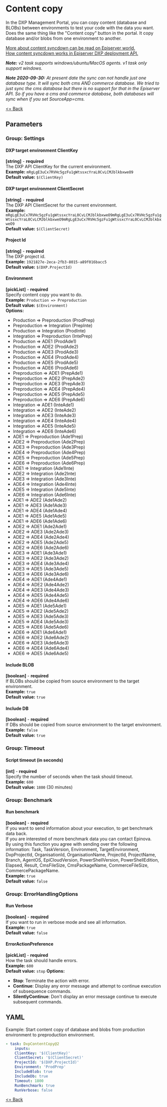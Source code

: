 # Content copy #
In the DXP Management Portal, you can copy content (database and BLOBs) between environments to test your code with the data you want.  
Does the same thing like the "Content copy" button in the portal. It copy database and/or blobs from one environment to another.  

[More about content syncdown can be read on Episerver world.](https://world.optimizely.com/documentation/developer-guides/digital-experience-platform/self-service/content-synchronization/)  
[How content syncdown works in Episerver DXP deployment API.](https://world.optimizely.com/blogs/anders-wahlqvist/dates/2020/4/dxp-deployment-improvements/)  

_**Note:** v2 task supports windows/ubuntu/MacOS agents. v1 task only support windows._   

_**Note 2020-09-30:** At present date the sync can not handle just one database type. It will sync both cms AND commerce database. We tried to just sync the cms database but there is no support for that in the Episerver API. So if you have a cms and commerce database, both databases will sync when if you set SourceApp=cms._  
  
[<= Back](../README.md)

## Parameters
### Group: Settings
#### DXP target environment ClientKey
**[string]** - **required**  
The DXP API ClientKey for the current environment.  
**Example:** `mRgLgE3uCx7RVHc5gzFu1gWtssxcYraL0CvLCMJblkbxweO9`  
**Default value:** `$(ClientKey)`

#### DXP target environment ClientSecret
**[string]** - **required**  
The DXP API ClientSecret for the current environment.  
**Example:** `mRgLgE3uCx7RVHc5gzFu1gWtssxcYraL0CvLCMJblkbxweO9mRgLgE3uCx7RVHc5gzFu1gWtssxcYraL0CvLCMJblkbxweO9mRgLgE3uCx7RVHc5gzFu1gWtssxcYraL0CvLCMJblkbxweO9`  
**Default value:** `$(ClientSecret)`

#### Project Id
**[string]** - **required**  
The DXP project id.  
**Example:** `1921827e-2eca-2fb3-8015-a89f016bacc5`  
**Default value:** `$(DXP.ProjectId)`

#### Environment
**[pickList]** - **required**  
Specify content copy you want to do.  
**Example:** `Production => Preproduction`  
**Default value:** `$(Environment)`  
**Options:**  
- Production => Preproduction (ProdPrep)
- Preproduction => Integration (PrepInte)
- Production => Integration (ProdInte)
- Integration => Preproduction (IntePrep)
- Production => ADE1 (ProdAde1)
- Production => ADE2 (ProdAde2)
- Production => ADE3 (ProdAde3)
- Production => ADE4 (ProdAde4)
- Production => ADE5 (ProdAde5)
- Production => ADE6 (ProdAde6)
- Preproduction => ADE1 (PrepAde1)
- Preproduction => ADE2 (PrepAde2)
- Preproduction => ADE3 (PrepAde3)
- Preproduction => ADE4 (PrepAde4)
- Preproduction => ADE5 (PrepAde5)
- Preproduction => ADE6 (PrepAde6)
- Integration => ADE1 (InteAde1)
- Integration => ADE2 (InteAde2)
- Integration => ADE3 (InteAde3)
- Integration => ADE4 (InteAde4)
- Integration => ADE5 (InteAde5)
- Integration => ADE6 (InteAde6)
- ADE1 => Preproduction (Ade1Prep)
- ADE2 => Preproduction (Ade2Prep)
- ADE3 => Preproduction (Ade3Prep)
- ADE4 => Preproduction (Ade4Prep)
- ADE5 => Preproduction (Ade5Prep)
- ADE6 => Preproduction (Ade6Prep)
- ADE1 => Integration (Ade1Inte)
- ADE2 => Integration (Ade2Inte)
- ADE3 => Integration (Ade3Inte)
- ADE4 => Integration (Ade4Inte)
- ADE5 => Integration (Ade5Inte)
- ADE6 => Integration (Ade6Inte)
- ADE1 => ADE2 (Ade1Ade2)
- ADE1 => ADE3 (Ade1Ade3)
- ADE1 => ADE4 (Ade1Ade4)
- ADE1 => ADE5 (Ade1Ade5)
- ADE1 => ADE6 (Ade1Ade6)
- ADE2 => ADE1 (Ade2Ade1)
- ADE2 => ADE3 (Ade2Ade3)
- ADE2 => ADE4 (Ade2Ade4)
- ADE2 => ADE5 (Ade2Ade5)
- ADE2 => ADE6 (Ade2Ade6)
- ADE3 => ADE1 (Ade3Ade1)
- ADE3 => ADE2 (Ade3Ade2)
- ADE3 => ADE4 (Ade3Ade4)
- ADE3 => ADE5 (Ade3Ade5)
- ADE3 => ADE6 (Ade3Ade6)
- ADE4 => ADE1 (Ade4Ade1)
- ADE4 => ADE2 (Ade4Ade2)
- ADE4 => ADE3 (Ade4Ade3)
- ADE4 => ADE5 (Ade4Ade5)
- ADE4 => ADE6 (Ade4Ade6)
- ADE5 => ADE1 (Ade5Ade1)
- ADE5 => ADE2 (Ade5Ade2)
- ADE5 => ADE3 (Ade5Ade3)
- ADE5 => ADE4 (Ade5Ade3)
- ADE5 => ADE6 (Ade5Ade6)
- ADE6 => ADE1 (Ade6Ade1)
- ADE6 => ADE2 (Ade6Ade2)
- ADE6 => ADE3 (Ade6Ade3)
- ADE6 => ADE4 (Ade6Ade4)
- ADE6 => ADE5 (Ade6Ade5)


#### Include BLOB
**[boolean]** - **required**  
If BLOBs should be copied from source environment to the target environment.  
**Example:** `true`  
**Default value:** `true`

#### Include DB
**[boolean]** - **required**  
If DBs should be copied from source environment to the target environment.  
**Example:** `false`  
**Default value:** `true`

### Group: Timeout
#### Script timeout (in seconds)
**[int]** - **required**  
Specify the number of seconds when the task should timeout.  
**Example:** `600`  
**Default value:** `1800` (30 minutes)
  
### Group: Benchmark
#### Run benchmark
**[boolean]** - **required**  
If you want to send information about your execution, to get benchmark data back.  
If you are interested of more benchmark data you can contact Epinova.  
By using this function you agree with sending over the following information: Task, TaskVersion, Environment, TargetEnvironment, DxpProjectId, OrganisationId, OrganisationName, ProjectId, ProjectName, Branch, AgentOS, EpiCloudVersion, PowerShellVersion, PowerShellEdition, Elapsed, Result, CmsFileSize, CmsPackageName, CommerceFileSize, CommercePackageName.  
**Example:** `true`  
**Default value:** `false`
  
### Group: ErrorHandlingOptions
#### Run Verbose
**[boolean]** - **required**  
If you want to run in verbose mode and see all information.  
**Example:** `true`  
**Default value:** `false`  
  
#### ErrorActionPreference
**[pickList]** - **required**  
How the task should handle errors.  
**Example:** `600`  
**Default value:** `stop`
**Options:**  
- **Stop**: Terminate the action with error.
- **Continue**: Display any error message and attempt to continue execution of subsequence commands.
- **SilentlyContinue**: Don't display an error message continue to execute subsequent commands.

## YAML ##
Example: Start content copy of database and blobs from production environment to preproduction environment.  
```yaml
- task: DxpContentCopy@2
    inputs:
    ClientKey: '$(ClientKey)'
    ClientSecret: '$(ClientSecret)'
    ProjectId: '$(DXP.ProjectId)'
    Environment: 'ProdPrep'
    IncludeBlob: true
    IncludeDb: true
    Timeout: 1800  
    RunBenchmark: true
    RunVerbose: false
```

[<= Back](../README.md)
